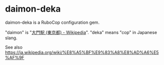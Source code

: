 # daimon-deka

daimon-deka is a RuboCop configuration gem.

"daimon" is "[大門駅 (東京都) - Wikipedia](https://ja.wikipedia.org/wiki/%E5%A4%A7%E9%96%80%E9%A7%85_(%E6%9D%B1%E4%BA%AC%E9%83%BD))".
"deka" means "cop" in Japanese slang.

See also https://ja.wikipedia.org/wiki/%E8%A5%BF%E9%83%A8%E8%AD%A6%E5%AF%9F
